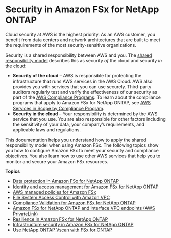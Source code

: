 # Security in Amazon FSx for NetApp ONTAP<a name="security"></a>

Cloud security at AWS is the highest priority\. As an AWS customer, you benefit from data centers and network architectures that are built to meet the requirements of the most security\-sensitive organizations\.

Security is a shared responsibility between AWS and you\. The [shared responsibility model](http://aws.amazon.com/compliance/shared-responsibility-model/) describes this as security *of* the cloud and security *in* the cloud:
+ **Security of the cloud** – AWS is responsible for protecting the infrastructure that runs AWS services in the AWS Cloud\. AWS also provides you with services that you can use securely\. Third\-party auditors regularly test and verify the effectiveness of our security as part of the [AWS Compliance Programs](http://aws.amazon.com/compliance/programs/)\. To learn about the compliance programs that apply to Amazon FSx for NetApp ONTAP, see [AWS Services in Scope by Compliance Program](http://aws.amazon.com/compliance/services-in-scope/)\.
+ **Security in the cloud** – Your responsibility is determined by the AWS service that you use\. You are also responsible for other factors including the sensitivity of your data, your company’s requirements, and applicable laws and regulations\. 

This documentation helps you understand how to apply the shared responsibility model when using Amazon FSx\. The following topics show you how to configure Amazon FSx to meet your security and compliance objectives\. You also learn how to use other AWS services that help you to monitor and secure your Amazon FSx resources\. 

**Topics**
+ [Data protection in Amazon FSx for NetApp ONTAP](data-protection.md)
+ [Identity and access management for Amazon FSx for NetApp ONTAP](security-iam.md)
+ [AWS managed policies for Amazon FSx](security-iam-awsmanpol.md)
+ [File System Access Control with Amazon VPC](limit-access-security-groups.md)
+ [Compliance Validation for Amazon FSx for NetApp ONTAP](fsx-ontap-compliance.md)
+ [Amazon FSx for NetApp ONTAP and interface VPC endpoints \(AWS PrivateLink\)](fsx-vpc-endpoints.md)
+ [Resilience in Amazon FSx for NetApp ONTAP](disaster-recovery-resiliency.md)
+ [Infrastructure security in Amazon FSx for NetApp ONTAP](infrastructure-security.md)
+ [Use NetApp ONTAP Vscan with FSx for ONTAP](using-vscan.md)